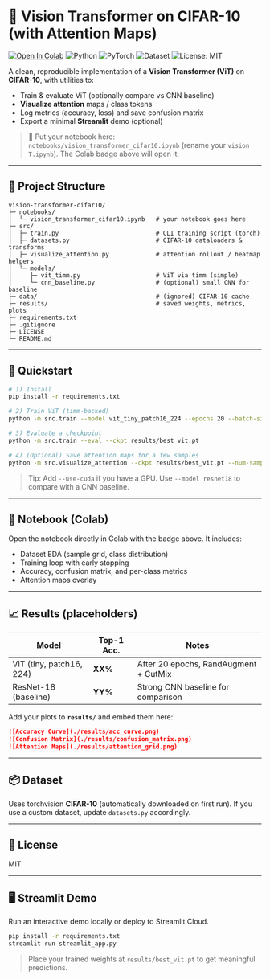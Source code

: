 # 🧠 Vision Transformer on CIFAR-10 (with Attention Maps)

[![Open In Colab](https://colab.research.google.com/assets/colab-badge.svg)](https://colab.research.google.com/github/Sagarramteke19/vision-transformer-cifar10/blob/main/notebooks/vision_transformer_cifar10.ipynb)
![Python](https://img.shields.io/badge/Python-3.10+-blue)
![PyTorch](https://img.shields.io/badge/PyTorch-2.x-red)
![Dataset](https://img.shields.io/badge/Dataset-CIFAR--10-orange)
![License: MIT](https://img.shields.io/badge/License-MIT-green)

A clean, reproducible implementation of a **Vision Transformer (ViT)** on **CIFAR-10**, with utilities to:
- Train & evaluate ViT (optionally compare vs CNN baseline)
- **Visualize attention** maps / class tokens
- Log metrics (accuracy, loss) and save confusion matrix
- Export a minimal **Streamlit** demo (optional)

> 📌 Put your notebook here: `notebooks/vision_transformer_cifar10.ipynb` (rename your `vision T.ipynb`). The Colab badge above will open it.

---

## 📂 Project Structure
```
vision-transformer-cifar10/
├─ notebooks/
│  └─ vision_transformer_cifar10.ipynb   # your notebook goes here
├─ src/
│  ├─ train.py                           # CLI training script (torch)
│  ├─ datasets.py                        # CIFAR-10 dataloaders & transforms
│  ├─ visualize_attention.py             # attention rollout / heatmap helpers
│  └─ models/
│     ├─ vit_timm.py                     # ViT via timm (simple)
│     └─ cnn_baseline.py                 # (optional) small CNN for baseline
├─ data/                                 # (ignored) CIFAR-10 cache
├─ results/                              # saved weights, metrics, plots
├─ requirements.txt
├─ .gitignore
├─ LICENSE
└─ README.md
```

---

## 🚀 Quickstart

```bash
# 1) Install
pip install -r requirements.txt

# 2) Train ViT (timm-backed)
python -m src.train --model vit_tiny_patch16_224 --epochs 20 --batch-size 128

# 3) Evaluate a checkpoint
python -m src.train --eval --ckpt results/best_vit.pt

# 4) (Optional) Save attention maps for a few samples
python -m src.visualize_attention --ckpt results/best_vit.pt --num-samples 8
```

> Tip: Add `--use-cuda` if you have a GPU. Use `--model resnet18` to compare with a CNN baseline.

---

## 🧪 Notebook (Colab)
Open the notebook directly in Colab with the badge above. It includes:
- Dataset EDA (sample grid, class distribution)
- Training loop with early stopping
- Accuracy, confusion matrix, and per-class metrics
- Attention maps overlay

---

## 📈 Results (placeholders)
| Model | Top-1 Acc. | Notes |
|------|-------------|-------|
| ViT (tiny, patch16, 224) |  **XX%** | After 20 epochs, RandAugment + CutMix |
| ResNet-18 (baseline) | **YY%** | Strong CNN baseline for comparison |

Add your plots to **`results/`** and embed them here:
```markdown
![Accuracy Curve](./results/acc_curve.png)
![Confusion Matrix](./results/confusion_matrix.png)
![Attention Maps](./results/attention_grid.png)
```

---

## 📦 Dataset
Uses torchvision **CIFAR-10** (automatically downloaded on first run). If you use a custom dataset, update `datasets.py` accordingly.

---

## 📜 License
MIT


---

## 🖥️ Streamlit Demo
Run an interactive demo locally or deploy to Streamlit Cloud.

```bash
pip install -r requirements.txt
streamlit run streamlit_app.py
```

> Place your trained weights at `results/best_vit.pt` to get meaningful predictions.

